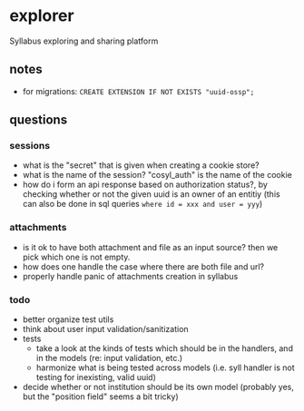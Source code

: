 # explorer

Syllabus exploring and sharing platform

## notes

- for migrations: `CREATE EXTENSION IF NOT EXISTS "uuid-ossp";`

## questions

### sessions

- what is the "secret" that is given when creating a cookie store?
- what is the name of the session? "cosyl_auth" is the name of the cookie
- how do i form an api response based on authorization status?, by checking whether or not the given uuid is an owner of an entitiy (this can also be done in sql queries `where id = xxx and user = yyy`)

### attachments

- is it ok to have both attachment and file as an input source? then we pick which one is not empty.
- how does one handle the case where there are both file and url?
- properly handle panic of attachments creation in syllabus

### todo

- better organize test utils
- think about user input validation/sanitization
- tests
    - take a look at the kinds of tests which should be in the handlers, and in the models (re: input validation, etc.)
    - harmonize what is being tested across models (i.e. syll handler is not testing for inexisting, valid uuid)
- decide whether or not institution should be its own model (probably yes, but the "position field" seems a bit tricky)
